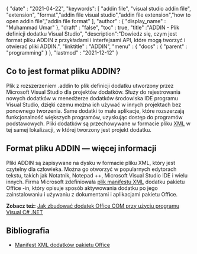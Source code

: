 {
  "date" : "2021-04-22",
  "keywords": [ "addin file", "visual studio addin file", "extension", "format","addin file visual studio","addin file extension","how to open addin file","addin file format" ],
  "author" : {
    "display_name" : "Muhammad Umar"
},
  "draft" : "false",
  "toc" : true,
  "title" :"ADDIN - Plik definicji dodatku Visual Studio",
  "description":"Dowiedz się, czym jest format pliku ADDIN z przykładami i interfejsami API, które mogą tworzyć i otwierać pliki ADDIN.",
  "linktitle" : "ADDIN",
  "menu" : {
    "docs" : {
      "parent" : "programming"
}
},
  "lastmod" : "2021-12-12"
}

## Co to jest format pliku ADDIN?

Plik z rozszerzeniem .addin to plik definicji dodatku utworzony przez Microsoft Visual Studio dla projektów dodatków. Służy do rejestrowania nowych dodatków w menedżerze dodatków środowiska IDE programu Visual Studio, dzięki czemu można ich używać w innych projektach bez ponownego tworzenia. Same dodatki to małe aplikacje, które rozszerzają funkcjonalność większych programów, uzyskując dostęp do programów podstawowych. Pliki dodatków są przechowywane w formacie pliku [XML](/pl/web/xml/) w tej samej lokalizacji, w której tworzony jest projekt dodatku.

## Format pliku ADDIN — więcej informacji

Pliki ADDIN są zapisywane na dysku w formacie pliku XML, który jest czytelny dla człowieka. Można go otworzyć w popularnych edytorach tekstu, takich jak Notatnik, Notepad ++, Microsoft Visual Studio IDE i wielu innych. Firma Microsoft zdefiniowała [plik manifestu XML](https://learn.microsoft.com/en-us/office/dev/add-ins/develop/add-in-manifests?tabs=tabid-1) dodatku pakietu Office -in, który opisuje sposób aktywowania dodatku po jego zainstalowaniu i używaniu z dokumentami i aplikacjami pakietu Office.

**Zobacz też:** [Jak zbudować dodatek Office COM przy użyciu programu Visual C# .NET](https://learn.microsoft.com/en-us/previous-versions/office/troubleshoot/office-developer/office-com-add-in-using-visual-c)

## Bibliografia

* [Manifest XML dodatków pakietu Office](https://learn.microsoft.com/en-us/office/dev/add-ins/develop/add-in-manifests?tabs=tabid-1)

